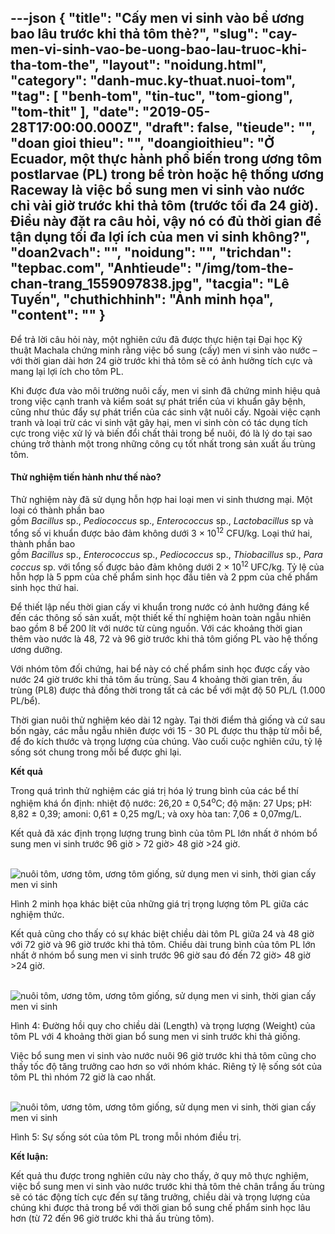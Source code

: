 ---json
{
    "title": "Cấy men vi sinh vào bể ương bao lâu trước khi thả tôm thẻ?",
    "slug": "cay-men-vi-sinh-vao-be-uong-bao-lau-truoc-khi-tha-tom-the",
    "layout": "noidung.html",
    "category": "danh-muc.ky-thuat.nuoi-tom",
    "tag": [
        "benh-tom",
        "tin-tuc",
        "tom-giong",
        "tom-thit"
    ],
    "date": "2019-05-28T17:00:00.000Z",
    "draft": false,
    "tieude": "",
    "doan gioi thieu": "",
    "doangioithieu": "Ở Ecuador, một thực hành phổ biến trong ương tôm postlarvae (PL) trong bể tròn hoặc hệ thống ương Raceway là việc bổ sung men vi sinh vào nước chỉ vài giờ trước khi thả tôm (trước tối đa 24 giờ). Điều này đặt ra câu hỏi, vậy nó có đủ thời gian để tận dụng tối đa lợi ích của men vi sinh không?",
    "doan2vach": "",
    "noidung": "",
    "trichdan": "tepbac.com",
    "Anhtieude": "/img/tom-the-chan-trang_1559097838.jpg",
    "tacgia": "Lê Tuyến",
    "chuthichhinh": "Ảnh minh họa",
    "__content__": ""
}
---
<p>Để trả lời c&acirc;u hỏi n&agrave;y, một nghi&ecirc;n cứu đ&atilde; được thực hiện tại Đại học Kỹ thuật Machala chứng minh rằng việc bổ sung (cấy) men vi sinh v&agrave;o nước &ndash;với thời gian d&agrave;i hơn 24 giờ trước khi thả t&ocirc;m&nbsp;sẽ c&oacute; ảnh hưởng t&iacute;ch cực v&agrave; mang lại lợi &iacute;ch cho t&ocirc;m PL.</p>

<p>Khi được đưa v&agrave;o m&ocirc;i trường nu&ocirc;i cấy, men vi sinh đ&atilde; chứng minh hiệu quả trong việc cạnh tranh v&agrave; kiểm so&aacute;t sự ph&aacute;t triển của vi khuẩn g&acirc;y bệnh, cũng như th&uacute;c đẩy sự ph&aacute;t triển của c&aacute;c sinh vật nu&ocirc;i cấy. Ngo&agrave;i việc cạnh tranh v&agrave; loại trừ c&aacute;c vi sinh vật g&acirc;y hại, men vi sinh c&ograve;n c&oacute; t&aacute;c dụng t&iacute;ch cực trong việc xử l&yacute; v&agrave; biến đổi chất thải trong bể nu&ocirc;i, đ&oacute; l&agrave; l&yacute; do tại sao ch&uacute;ng trở th&agrave;nh một trong những c&ocirc;ng cụ tốt nhất trong sản xuất ấu tr&ugrave;ng t&ocirc;m.</p>

<h4>Thử nghiệm tiến h&agrave;nh như thế n&agrave;o?</h4>

<p>Thử nghiệm n&agrave;y đ&atilde; sử dụng hỗn hợp hai loại men vi sinh thương mại. Một loại c&oacute; th&agrave;nh phần bao gồm&nbsp;<em>Bacillus</em>&nbsp;sp.,&nbsp;<em>Pediococcus</em>&nbsp;sp.,&nbsp;<em>Enterococcus</em>&nbsp;sp.,&nbsp;<em>Lactobacillus</em>&nbsp;sp v&agrave; tổng số vi khuẩn được bảo đảm kh&ocirc;ng dưới 3 &times; 10<sup>12</sup>&nbsp;CFU/kg. Loại thứ hai, th&agrave;nh phần bao gồm&nbsp;<em>Bacillus</em>&nbsp;sp.,&nbsp;<em>Enterococcus</em>&nbsp;sp.,&nbsp;<em>Pediococcus</em>&nbsp;sp.,&nbsp;<em>Thiobacillus</em>&nbsp;sp.,&nbsp;<em>Paracoccus</em>&nbsp;sp. với tổng số được bảo đảm kh&ocirc;ng dưới 2 &times; 10<sup>12&nbsp;</sup>UFC/kg. Tỷ lệ của hỗn hợp l&agrave; 5 ppm của chế phẩm sinh học đầu ti&ecirc;n v&agrave; 2 ppm của chế phẩm sinh học thứ hai.</p>

<p>Để thiết lập nếu thời gian cấy vi khuẩn trong nước c&oacute; ảnh hưởng đ&aacute;ng kể đến c&aacute;c th&ocirc;ng số sản xuất, một thiết kế th&iacute; nghiệm ho&agrave;n to&agrave;n ngẫu nhi&ecirc;n bao gồm 8 bể 200 l&iacute;t với nước từ c&ugrave;ng nguồn. Với c&aacute;c khoảng thời gian th&ecirc;m v&agrave;o nước l&agrave; 48, 72 v&agrave; 96 giờ trước khi thả t&ocirc;m giống PL v&agrave;o hệ thống ương dưỡng.</p>

<p>Với nh&oacute;m t&ocirc;m đối chứng, hai bể n&agrave;y c&oacute; chế phẩm sinh học được cấy v&agrave;o nước 24 giờ trước khi thả t&ocirc;m ấu tr&ugrave;ng. Sau 4 khoảng thời gian tr&ecirc;n, ấu tr&ugrave;ng (PL8) được thả đồng thời trong tất cả c&aacute;c bể với mật độ 50 PL/L (1.000 PL/bể).&nbsp;</p>

<p>Thời gian nu&ocirc;i thử nghiệm k&eacute;o d&agrave;i 12 ng&agrave;y. Tại thời điểm thả giống v&agrave; cứ sau bốn ng&agrave;y, c&aacute;c mẫu ngẫu nhi&ecirc;n được với 15 - 30 PL được thu thập từ mỗi bể, để đo k&iacute;ch thước v&agrave; trọng lượng của ch&uacute;ng. V&agrave;o cuối cuộc nghi&ecirc;n cứu, tỷ lệ sống s&oacute;t chung trong mỗi bể được ghi lại.</p>

<p><strong>Kết quả</strong></p>

<p>Trong qu&aacute; tr&igrave;nh thử nghiệm c&aacute;c gi&aacute; trị h&oacute;a l&yacute; trung b&igrave;nh của c&aacute;c bể th&iacute; nghiệm kh&aacute; ổn định: nhiệt độ nước: 26,20 &plusmn; 0,54<sup>o</sup>C; độ mặn: 27 Ups; pH: 8,82 &plusmn; 0,39; amoni: 0,61 &plusmn; 0,25 mg/L; v&agrave; oxy h&ograve;a tan: 7,06 &plusmn; 0,07mg/L.</p>

<p>Kết quả đ&atilde; x&aacute;c định trọng lượng trung b&igrave;nh của t&ocirc;m PL lớn nhất ở nh&oacute;m bổ sung men vi sinh trước 96 giờ &gt; 72 giờ&gt; 48 giờ &gt;24 giờ.&nbsp;</p>

<p>&nbsp;<img alt="nuôi tôm, ương tôm, ương tôm giống, sử dụng men vi sinh, thời gian cấy men vi sinh" src="https://tepbac.com/upload/images/2019/05/trong-luong-tom_1559096519.jpg" title="nuôi tôm, ương tôm, ương tôm giống, sử dụng men vi sinh, thời gian cấy men vi sinh" /></p>

<p>H&igrave;nh 2 minh họa kh&aacute;c biệt của những gi&aacute; trị trọng lượng t&ocirc;m PL giữa c&aacute;c nghiệm thức.</p>

<p>Kết quả cũng cho thấy c&oacute; sự kh&aacute;c biệt chiều d&agrave;i t&ocirc;m PL giữa 24 v&agrave; 48 giờ với 72 giờ v&agrave; 96 giờ trước khi thả t&ocirc;m. Chiều d&agrave;i trung b&igrave;nh của t&ocirc;m PL lớn nhất ở nh&oacute;m bổ sung men vi sinh trước 96 giờ sau đ&oacute; đến 72 giờ&gt; 48 giờ &gt;24 giờ.</p>

<p>&nbsp;<img alt="nuôi tôm, ương tôm, ương tôm giống, sử dụng men vi sinh, thời gian cấy men vi sinh" src="https://tepbac.com/upload/images/2019/05/trong-luong-chieu-dai_1559096559.jpg" title="nuôi tôm, ương tôm, ương tôm giống, sử dụng men vi sinh, thời gian cấy men vi sinh" /></p>

<p>H&igrave;nh 4: Đường hồi quy cho chiều d&agrave;i (Length) v&agrave; trọng lượng (Weight) của t&ocirc;m PL với 4 khoảng thời gian bổ sung men vi sinh trước khi thả giống.</p>

<p>Việc bổ sung men vi sinh v&agrave;o nước nu&ocirc;i 96 giờ trước khi thả t&ocirc;m cũng cho thấy tốc độ tăng trưởng cao hơn so với nh&oacute;m kh&aacute;c. Ri&ecirc;ng tỷ lệ sống s&oacute;t của t&ocirc;m PL th&igrave; nh&oacute;m 72 giờ l&agrave; cao nhất.</p>

<p>&nbsp;<img alt="nuôi tôm, ương tôm, ương tôm giống, sử dụng men vi sinh, thời gian cấy men vi sinh" src="https://tepbac.com/upload/images/2019/05/song-sot-tom_1559096694.jpg" title="nuôi tôm, ương tôm, ương tôm giống, sử dụng men vi sinh, thời gian cấy men vi sinh" /></p>

<p>H&igrave;nh 5: Sự sống s&oacute;t của t&ocirc;m PL trong mỗi nh&oacute;m điều trị.</p>

<p><strong>Kết luận:</strong></p>

<p>Kết quả thu được trong nghi&ecirc;n cứu n&agrave;y cho thấy, ở quy m&ocirc; thực nghiệm, việc bổ sung men vi sinh v&agrave;o nước trước khi thả t&ocirc;m thẻ ch&acirc;n trắng ấu tr&ugrave;ng sẽ c&oacute; t&aacute;c động t&iacute;ch cực đến sự tăng trưởng, chiều d&agrave;i v&agrave; trọng lượng của ch&uacute;ng khi được thả trong bể với thời gian bổ sung chế phẩm sinh học l&acirc;u hơn (từ 72 đến 96 giờ trước khi thả ấu tr&ugrave;ng t&ocirc;m).&nbsp;</p>
